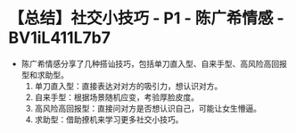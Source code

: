 # 【总结】社交小技巧 - P1 - 陈广希情感 - BV1iL411L7b7

-   陈广希情感分享了几种搭讪技巧，包括单刀直入型、自来手型、高风险高回报型和求助型。
    1.  单刀直入型：直接表达对对方的吸引力，想认识对方。
    2.  自来手型：根据场景随机应变，考验厚脸皮度。
    3.  高风险高回报型：直接问对方是否想认识自己，可能让女生懵逼。
    4.  求助型：借助撩机来学习更多社交小技巧。